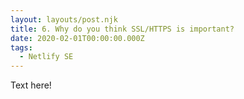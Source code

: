 ```yaml
---
layout: layouts/post.njk
title: 6. Why do you think SSL/HTTPS is important?
date: 2020-02-01T00:00:00.000Z
tags:
  - Netlify SE
---
```

Text here!
